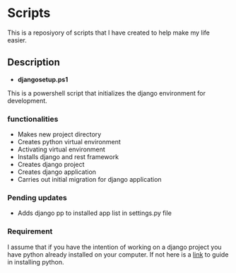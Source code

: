 # Scripts
 This is a reposiyory of scripts that I have created to help make my life easier.

 ## Description

 - **djangosetup.ps1**

 This is a powershell script that initializes the django environment for development.

### functionalities

- Makes new project directory
- Creates python virtual environment
- Activating virtual environment
- Installs django and rest framework
- Creates django project
- Creates django application
- Carries out initial migration for django application

### Pending updates

- Adds django pp to installed app list in settings.py file

### Requirement

I assume that if you have the intention of working on a django project you have python already installed on your computer. If not here is a  [link](https://www.python.org/downloads/) to guide in installing python.



